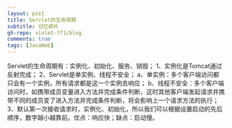 ```yaml
---
layout: post
title: Servlet的生命周期
subtitle: 记忆碎片
gh-repo: violet-ff1/blog
comments: true
tags: [JavaWeb]
---
```

Servlet的生命周期有：实例化、初始化、服务、销毁；
1、实例化是Tomcat通过反射完成；
2、Servlet是单实例、线程不安全；
a、单实例：多个客户端访问都只会有一个实例，所有请求都是这一个实例去响应；
b、线程不安全：多个客户端访问时，如携带成员变量进入方法并完成条件判断，这时其他客户端发起请求并携带不同的成员变了进入方法并完成条件判断，将会影响上一个请求方法的执行；
3、默认第一次接收请求时，实例化、初始化，所以我们可以根据<load-on-startup>设置启动的先后顺序，数字越小越靠前。优点：响应快；缺点：启动慢。
